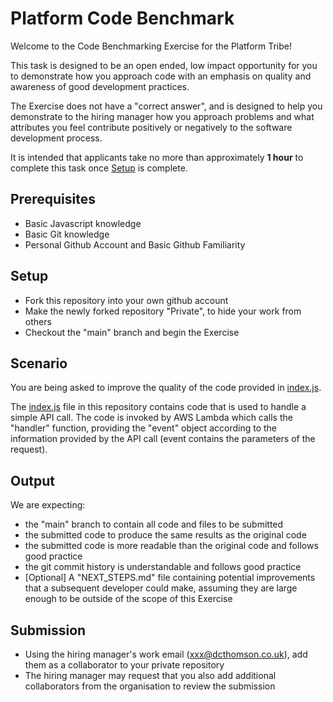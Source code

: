 # Platform Code Benchmark
Welcome to the Code Benchmarking Exercise for the Platform Tribe!

This task is designed to be an open ended, low impact opportunity for you to demonstrate how you approach code with an emphasis on quality and awareness of good development practices.

The Exercise does not have a "correct answer", and is designed to help you demonstrate to the hiring manager how you approach problems and what attributes you feel contribute positively or negatively to the software development process.

It is intended that applicants take no more than approximately **1 hour** to complete this task once [Setup](#setup) is complete.

## Prerequisites
 - Basic Javascript knowledge
 - Basic Git knowledge
 - Personal Github Account and Basic Github Familiarity

## Setup
 - Fork this repository into your own github account
 - Make the newly forked repository "Private", to hide your work from others
 - Checkout the "main" branch and begin the Exercise

## Scenario
You are being asked to improve the quality of the code provided in [index.js](index.js).

The [index.js](index.js) file in this repository contains code that is used to handle a simple API call. The code is invoked by AWS Lambda which calls the "handler" function, providing the "event" object according to the information provided by the API call (event contains the parameters of the request).

## Output
We are expecting:
 - the "main" branch to contain all code and files to be submitted
 - the submitted code to produce the same results as the original code
 - the submitted code is more readable than the original code and follows good practice
 - the git commit history is understandable and follows good practice
 - [Optional] A "NEXT_STEPS.md" file containing potential improvements that a subsequent developer could make, assuming they are large enough to be outside of the scope of this Exercise

## Submission
 - Using the hiring manager's work email (xxx@dcthomson.co.uk), add them as a collaborator to your private repository
 - The hiring manager may request that you also add additional collaborators from the organisation to review the submission